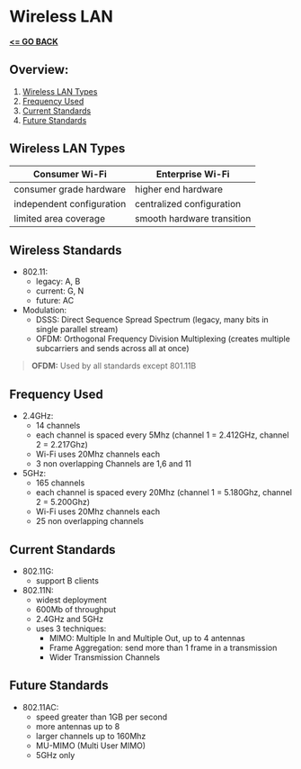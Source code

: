 # Wireless LAN

[__<= GO BACK__](README.md)

## Overview:

1. [Wireless LAN Types](#wireless-lan-types)
2. [Frequency Used](#frequency-used)
3. [Current Standards](#current-standards)
4. [Future Standards](#future-standards)


## Wireless LAN Types

|Consumer Wi-Fi             |Enterprise Wi-Fi           |
|---------------------------|---------------------------|
|consumer grade hardware    |higher end hardware        |
|independent configuration  |centralized configuration  |
|limited area coverage      |smooth hardware transition |


## Wireless Standards
- 802.11:
  - legacy: A, B
  - current: G, N
  - future: AC
- Modulation:
  - DSSS: Direct Sequence Spread Spectrum (legacy, many bits in single parallel stream)
  - OFDM: Orthogonal Frequency Division Multiplexing (creates multiple subcarriers and sends across all at once)

> __OFDM:__ Used by all standards except 801.11B


## Frequency Used
- 2.4GHz:
  - 14 channels
  - each channel is spaced every 5Mhz (channel 1 = 2.412GHz, channel 2 = 2.217Ghz)
  - Wi-Fi uses 20Mhz channels each
  - 3 non overlapping Channels are 1,6 and 11
- 5GHz:
  - 165 channels
  - each channel is spaced every 20Mhz (channel 1 = 5.180Ghz, channel 2 = 5.200Ghz)
  - Wi-Fi uses 20Mhz channels each
  - 25 non overlapping channels


## Current Standards
- 802.11G:
  - support B clients
- 802.11N:
  - widest deployment
  - 600Mb of throughput
  - 2.4GHz and 5GHz
  - uses 3 techniques:
    - MIMO: Multiple In and Multiple Out, up to 4 antennas
    - Frame Aggregation: send more than 1 frame in a transmission
    - Wider Transmission Channels


## Future Standards
- 802.11AC:
  - speed greater than 1GB per second
  - more antennas up to 8
  - larger channels up to 160Mhz
  - MU-MIMO (Multi User MIMO)
  - 5GHz only
